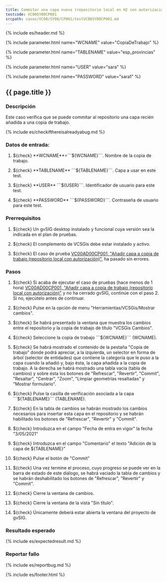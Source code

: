 ```yaml
---
title: Commitar una capa nueva (repositorio local en H2 con autorización)
testcode: VC00SY00CP001
srcpath: casos/VC00/SY00/CP001/testVC00SY00CP001.md
---
```


{% include es/header.md %}

{% include parameter.html name="WCNAME" value="CopiaDeTrabajo" %}

{% include parameter.html name="TABLENAME" value="esp_provincias" %}

{% include parameter.html name="USER" value="sara" %}

{% include parameter.html name="PASSWORD" value="sara1" %}


## {{ page.title }}

### Descripción

Este caso verifica que se puede commitar al repositorio una capa recién añadida a una copia de trabajo.

{% include es/checkifthereisalreadyabug.md %}

### Datos de entrada:

1. ${check} **WCNAME**=```${WCNAME}```. Nombre de la copia de trabajo. 

2. ${check} **TABLENAME** ```${TABLENAME}```. Capa a usar en este test. 

2. ${check} **USER** ```${USER}```. Identificador de usuario para este test. 

2. ${check} **PASSWORD** ```${PASSWORD}```. Contraseña de usuario para este test. 


### Prerrequisitos

1. ${check} Un gvSIG desktop instalado y funcional cuya versión sea la indicada en el plan de pruebas.

2. ${check} El complemento de VCSGis debe estar instalado y activo.

3. ${check} El caso de prueba [VC00AD00CP001, "Añadir capa a copia de trabajo (repositorio local con autorización)"](../../AD00/CP001/testVC00AD00CP001.md),
   ha pasado sin errores.

### Pasos

1. ${check} Si acaba de ejecutar el caso de pruebas (hace menos de 1 hora)
   [VC00AD00CP001, "Añadir capa a copia de trabajo (repositorio local con autorización)"](../../AD00/CP001/testVC00AD00CP001.md)
   y no ha cerrado gvSIG, continúe con el paso 2. 
   Si no, ejecútelo antes de continuar.
   
2. ${check} Pulse en la opción de menu "Herramientas/VCSGis/Mostrar cambios".

3. ${check} Se habrá presentado la ventana que muestra los cambios entre el repositorio y la copia de trabajo
   de título  "VCSGis Cambios".

4. ${check} Seleccione la copia de trabajo ```${WCNAME}``` (WCNAME).

5. ${check} Se habrá mostrado el contenido de la pestaña "Copia de trabajo" donde podrá apreciar, a la izquierda, un selector en forma de árbol (selector de entidades) que contiene la categoría que le puso a la capa cuando la añadió y, bajo ésta, la capa añadida a la copia de trabajo. A la derecha se habrá mostrado una tabla vacía (tabla de cambios) y sobre ésta los botones de "Refrescar", "Revertir", "Commit", "Resaltar", "Centrar", "Zoom", "Limpiar geometrías resaltadas" y "Mostrar formulario".

6. ${check} Pulse la casilla de verificación asociada a la capa ```${TABLENAME}``` (TABLENAME).

7. ${check} En la tabla de cambios se habrán mostrado los cambios necesarios para insertar esta capa en el repositorio y se habrán habilitado los botones de "Refrescar", "Revertir" y "Commit".

8. ${check} Introduzca en el campo "Fecha de entra en vigor" la fecha "3/05/2021"

9. ${check} Introduzca en el campo "Comentario" el texto "Adición de la capa de ${TABLENAME}"

10. ${check} Pulse el botón de "Commit"

11. ${check} Una vez termine el proceso, cuyo progreso se puede ver en la barra de estado de este diálogo, se habrá vaciado la tabla de cambios y se habrán deshabilitado los botones de "Refrescar", "Revertir" y "Commit".

12. ${check} Cierre la ventana de cambios. 

13. ${check} Cierre la ventana de la vista "Sin título". 

14. ${check} Únicamente deberá estar abierta la ventana del proyecto de gvSIG.

### Resultado esperado

{% include es/expectedresult.md %}

### Reportar fallo

{% include es/reportbug.md %}

{% include es/footer.html %}
